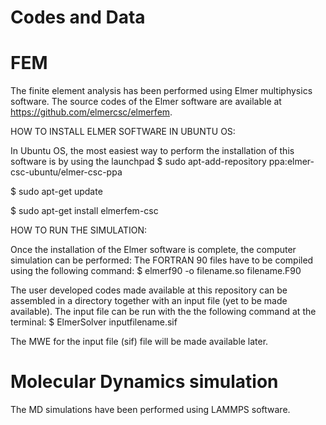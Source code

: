 # Codes and Data 
# FEM

The finite element analysis has been performed using Elmer multiphysics software. The source codes of the Elmer software are available at https://github.com/elmercsc/elmerfem.

HOW TO INSTALL ELMER SOFTWARE IN UBUNTU OS:

In Ubuntu OS, the most easiest way to perform the installation of this software is by using the launchpad
$ sudo apt-add-repository ppa:elmer-csc-ubuntu/elmer-csc-ppa

$ sudo apt-get update

$ sudo apt-get install elmerfem-csc

HOW TO RUN THE SIMULATION:

Once the installation of the Elmer software is complete, the computer simulation can be performed:
The FORTRAN 90 files have to be compiled using the following command:
$ elmerf90 -o filename.so filename.F90

The user developed codes made available at this repository can be assembled in a directory together with an input file (yet to be made available). The input file can be run with the the following command at the terminal:
$ ElmerSolver inputfilename.sif


The MWE for the input file (sif) file will be made available later.


# Molecular Dynamics simulation

The MD simulations have been performed using LAMMPS software. 
